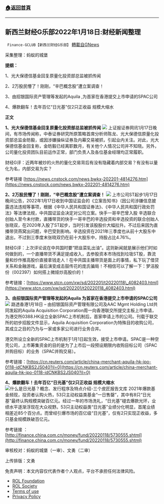 ###  [:house:返回首頁](https://github.com/ourhimalayas/txt)
---


## 新西兰财经G乐部2022年1月18日:财经新闻整理
` Finance-GCLUB【新西兰财经G乐部】` [轉載自GNews](https://gnews.org/zh-hans/1874473/)

采集整理：蚂蚁的城堡

**提纲：**

1、光大保德信基金回复原量化投资部总监被抓传闻

2、2万股民懵了！刚刚，“辛巴概念股”遭立案调查！

3、由招银国际资产管理等发起的Aquila ,为首家在香港提交上市申请的SPAC公司

4、爆款翻车！去年百亿“日光基”仅2只正收益 规模大缩水

**正文**

**1、光大保德信基金回复原量化投资部总监被抓传闻**
![](https://www.anewsday.com/uploads/images/20220118/711fd7e509b71d74a6.png)
上证报证券网讯1月17日晚间，有市场传闻称，中泰证券研究所原策略首席分析师陈龙、光大保德信原量化投资部总监金昉毅，或因涉嫌操纵证券及内幕交易被抓，引起业内关注。对此，光大保德信基金回复称，金昉毅已经离职数月，有关他个人情况公司并不知晓。另外，公司量化投资团队目前运作正常，部门负责人及各位基金经理均正常履职。

财经G评：近两年被炒的火热的量化交易背后有没有隐藏着内部交易？有没有以量化为名，内部交易为实？

参考链接 [https://news.cnstock.com/news,bwkx-202201-4814276.htm](https://news.cnstock.com/news,bwkx-202201-4814276.htm)

**2、2万股民懵了！刚刚，“辛巴概念股”遭立案调查！**
![](https://nimg.ws.126.net/?url=http%3A%2F%2Fdingyue.ws.126.net%2F2022%2F0118%2Ff334983aj00r5v7qz0023d200o900fpg00o900fp.jpg&amp;thumbnail=650x2147483647&amp;quality=80&amp;type=jpg)
上市公司ST起步1月17日晚间公告，2022年1月17日收到中国证监会的《立案告知书》（因公司涉嫌信息披露违法违规等事项，根据《中华人民共和国证券法》、《中华人民共和国行政处罚法》等法律法规，中共国证监会决定对公司立案。快手一哥辛巴曾入股
辛选联合创始人至今未付款，直播带货的快手一哥辛巴的辛选投资和辛选投资的联合创始人张晓双，在2020年入股了ST起步，当时引发该股股价大幅拉升。不过后来因为直播带货燕窝出问题，辛巴受到影响。辛选投资在2021年三季度也从前十大股东中退出，不过到三季度末张晓双仍在前十大股东中，持股占比4.76%。

财经G评：上次评论说在中共国时要“把韭菜轧出油”。这则新闻就是展示他们时如何做到的，一个直播带货不满足提成收入，去参股资本市场找到垃圾ST股，靠流量和炒作推高股价直接拿钱走人！在中共国主播带货是面上的事情，私下玩了借贷关系和金融游戏，最后演变成击鼓传花的庞氏骗局！不相信可以了解一下：梦洁股份（002397）如何搭上微娅炒高股价的！

参考链接：[https://www.stcn.com/xw/sd/202201/t20220118\_4082403.html](https://www.stcn.com/xw/sd/202201/t20220118_4082403.html)

**3、由招银国际资产管理等发起的Aquila 为首家在香港提交上市申请的SPAC公司**
![](https://www.anewsday.com/uploads/images/20220118/bc22dcb3b954581bf0.png)
路透香港1月18日 – 由招银国际资产管理有限公司及AAC Mgmt Holding Ltd共同发起的Aquila Acquisition Corporation周一向香港联交所提交主板上市申请，为港交所0388.HK设立全新SPAC上市机制后，首家申请上市的公司。刊载于联交所的初步招股文件显示，Aquila Acquisition Corporation为特殊目的收购公司，其成立之目的乃为与一家或多家公司进行业务合并。

港交所设立全新的SPAC上市机制于1月1日起生效，接受上市申请。SPAC是一种空壳公司，上市筹集资金的目的是为了上市后一段预设期限内收购目标公司（SPAC并购目标）的业务（SPAC并购交易）。

参考链接：[https://cn.reuters.com/article/china-merchant-aquila-hk-ipo-0118-idCNKBS2JS040?il=0](https://cn.reuters.com/article/china-merchant-aquila-hk-ipo-0118-idCNKBS2JS040?il=0)

**4、爆款翻车！去年百亿“日光基”仅2只正收益 规模大缩水**
![什么是日光基？概念、发行程序及特点介绍-三个皮匠报告文库](https://www.sgpjbg.com/FileUpload/ueditor_s/upload/2021-8/20/6376507416296424871300403.jpg)
2021年爆款基金频现，投资者认购火热，53只主动权益类基金“一日售罄”，其中有8只“日光基”最终认购规模突破百亿元。经过一年的市场洗礼，“日光基”褪去爆款光环，业绩水平逐渐浮现在大众视野。53只主动权益类“日光基”业绩分化明显，首尾业绩相差近85个百分点。而曾经引爆市场的百亿级“日光基”，仅有2只实现正收益，多只基金规模跌破百亿元。

参考链接 ：[http://finance.china.com.cn/money/fund/20220118/5730555.shtml](http://finance.china.com.cn/money/fund/20220118/5730555.shtml)

审核校对：蚂蚁的城堡（一审）、文勇（二审）

上传排版：文勇

 

免责声明：本文内容仅代表作者个人观点，平台不承担任何法律风险。

- [ROL Foundation](https://rolfoundation.org/)
- [ROL Society](https://rolsociety.org/)
- [Terms of use](https://gnews.org/terms-of-use-3/)
- [Privacy Policy](https://gnews.org/privacy-policy/)
